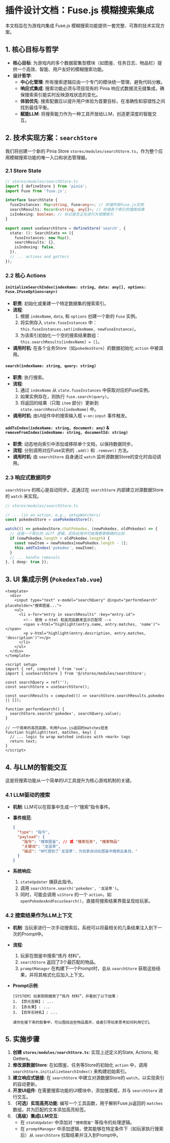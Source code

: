 # 插件设计文档：Fuse.js 模糊搜索集成

本文档旨在为游戏内集成 Fuse.js 模糊搜索功能提供一套完整、可靠的技术实现方案。

## 1. 核心目标与哲学

* **核心目标**: 为游戏内的多个数据密集型模块（如图鉴、任务日志、物品栏）提供一个高效、智能、用户友好的模糊搜索功能。
* **设计哲学**:
  * **中心化管理**: 所有搜索逻辑应由一个专门的模块统一管理，避免代码分散。
  * **响应式集成**: 搜索功能必须与项目现有的 Pinia 响应式数据流无缝集成，确保搜索索引能实时反映游戏状态的变化。
  * **体验优先**: 搜索配置应以提升用户体验为首要目标，在准确性和容错性之间找到最佳平衡。
  * **赋能LLM**: 将搜索能力作为一种工具开放给LLM，创造更深度的智能交互。

## 2. 技术实现方案：`searchStore`

我们将创建一个新的 Pinia Store `stores/modules/searchStore.ts`，作为整个应用模糊搜索功能的唯一入口和状态管理器。

### 2.1 Store State

```typescript
// stores/modules/searchStore.ts
import { defineStore } from 'pinia';
import Fuse from 'fuse.js';

interface SearchState {
  fuseInstances: Map<string, Fuse<any>>; // 存储所有Fuse.js实例
  searchResults: Record<string, any[]>; // 存储各个索引的搜索结果
  isIndexing: boolean; // 标记是否正在进行大规模索引
}

export const useSearchStore = defineStore('search', {
  state: (): SearchState => ({
    fuseInstances: new Map(),
    searchResults: {},
    isIndexing: false,
  }),
  // ... actions and getters
});
```

### 2.2 核心 Actions

#### `initializeSearchIndex(indexName: string, data: any[], options: Fuse.IFuseOptions<any>)`

* **职责**: 初始化或重建一个特定数据集的搜索索引。
* **流程**:
    1. 根据 `indexName`, `data`, 和 `options` 创建一个新的 `Fuse` 实例。
    2. 将实例存入 `state.fuseInstances` 中：`this.fuseInstances.set(indexName, newFuseInstance)`。
    3. 为该索引初始化一个空的搜索结果数组：`this.searchResults[indexName] = []`。
* **调用时机**: 在各个业务Store（如`pokedexStore`）的数据初始化 `action` 中被调用。

#### `search(indexName: string, query: string)`

* **职责**: 执行搜索。
* **流程**:
    1. 通过 `indexName` 从 `state.fuseInstances` 中获取对应的Fuse实例。
    2. 如果实例存在，则执行 `fuse.search(query)`。
    3. 将返回的结果（只取 `item` 部分）更新到 `state.searchResults[indexName]` 中。
* **调用时机**: 由UI组件中的搜索输入框 `v-on:input` 事件触发。

#### `addToIndex(indexName: string, document: any)` & `removeFromIndex(indexName: string, documentId: string)`

* **职责**: 动态地向索引中添加或移除单个文档，以保持数据同步。
* **流程**: 分别调用对应Fuse实例的 `.add()` 和 `.remove()` 方法。
* **调用时机**: 由 `searchStore` 自身通过 `watch` 监听源数据Store的变化时自动调用。

### 2.3 响应式数据同步

`searchStore` 的核心是自动同步。这通过在 `searchStore` 内部建立对源数据Store的 `watch` 来实现。

```typescript
// stores/modules/searchStore.ts

// ... (in an action, e.g., setupWatchers)
const pokedexStore = usePokedexStore();

watch(() => pokedexStore.chatPokedex, (newPokedex, oldPokedex) => {
  // 这是一个简化的 diff 逻辑，实际应用中可能需要更精确的比较
  if (newPokedex.length > oldPokedex.length) {
    const newItem = newPokedex[newPokedex.length - 1];
    this.addToIndex('pokedex', newItem);
  } 
  // ... handle removals
}, { deep: true });
```

## 3. UI 集成示例 (`PokedexTab.vue`)

```vue
<template>
  <div>
    <input type="text" v-model="searchQuery" @input="performSearch" placeholder="搜索图鉴...">
    <ul>
      <li v-for="entry in searchResults" :key="entry.id">
        <!-- 使用 v-html 和高亮函数来显示匹配项 -->
        <span v-html="highlight(entry.name, entry.matches, 'name')"></span>
        <p v-html="highlight(entry.description, entry.matches, 'description')"></p>
      </li>
    </ul>
  </div>
</template>

<script setup>
import { ref, computed } from 'vue';
import { useSearchStore } from '@/stores/modules/searchStore';

const searchQuery = ref('');
const searchStore = useSearchStore();

const searchResults = computed(() => searchStore.searchResults.pokedex || []);

function performSearch() {
  searchStore.search('pokedex', searchQuery.value);
}

// 一个简单的高亮函数，利用Fuse.js返回的matches信息
function highlight(text, matches, key) {
  // ... logic to wrap matched indices with <mark> tags
  return text;
}
</script>
```

## 4. 与LLM的智能交互

这是将搜索功能从一个简单的UI工具提升为核心游戏机制的关键。

### 4.1 LLM驱动的搜索

* **机制**: LLM可以在叙事中生成一个“搜索”指令事件。
* **事件规范**:

    ```json
    {
      "type": "指令",
      "payload": {
        "指令": "搜索图鉴", // 或 "搜索任务", "搜索物品"
        "关键词": "龙涎草",
        "描述": "NPC提到了'龙涎草'，为玩家自动在图鉴中搜索此条目。"
      }
    }
    ```

* **系统响应**:
    1. `stateUpdater` 捕获此指令。
    2. 调用 `searchStore.search('pokedex', '龙涎草')`。
    3. 同时，可能会调用 `uiStore` 的一个 `action`，如 `openPokedexAndFocusSearch()`，直接将搜索结果界面呈现给玩家。

### 4.2 搜索结果作为LLM上下文

* **机制**: 当玩家进行一次手动搜索后，系统可以将最相关的几条结果注入到下一次的Prompt中。
* **流程**:
    1. 玩家在图鉴中搜索“炼丹 材料”。
    2. `searchStore` 返回了3个最匹配的物品。
    3. `promptManager` 在构建下一个Prompt时，会从 `searchStore` 获取这些结果，并将其格式化后加入上下文。
* **Prompt示例**:

    ```
    [SYSTEM] 玩家刚刚搜索了“炼丹 材料”，并看到了以下结果：
    1. 【荧光苔藓】: ...
    2. 【赤炎果】: ...
    3. 【百年石钟乳】: ...
    
    请你在接下来的叙事中，可以围绕这些物品展开，或者引导玩家思考如何利用它们。
    ```

## 5. 实施步骤

1. **创建 `stores/modules/searchStore.ts`**: 实现上述定义的State, Actions, 和 Getters。
2. **修改源数据Store**: 在如图鉴、任务等Store的初始化 `action` 中，调用 `searchStore.initializeSearchIndex()` 来构建初始索引。
3. **建立响应式链接**: 在 `searchStore` 中建立对源数据Store的 `watch`，以实现索引的自动更新。
4. **开发UI组件**: 在需要搜索功能的UI模块中，添加搜索框，并与 `searchStore` 进行交互。
5. **（可选）实现高亮功能**: 编写一个工具函数，用于解析Fuse.js返回的 `matches` 数组，并为匹配的文本添加高亮标签。
6. **（高级）集成LLM交互**:
    * 在 `stateUpdater` 中添加对 `"搜索图鉴"` 等指令的处理逻辑。
    * 在 `promptManager` 中添加逻辑，使其能够在特定条件下（如玩家执行搜索后）从 `searchStore` 拉取结果并注入到Prompt中。
